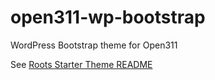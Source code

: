open311-wp-bootstrap
====================

WordPress Bootstrap theme for Open311

See [Roots Starter Theme README](./open311-roots-bootstrap/README.md)
